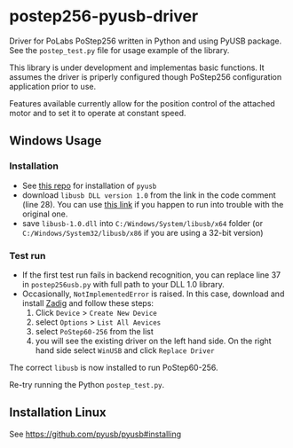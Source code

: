 # postep256-pyusb-driver
Driver for PoLabs PoStep256 written in Python and using PyUSB package. See the `postep_test.py` file for usage example of the library.

This library is under development and implementas basic functions. It assumes the driver is priperly configured though PoStep256 configuration application prior to use.

Features available currently allow for the position control of the attached motor and to set it to operate at constant speed.

## Windows Usage

### Installation
* See [this repo](https://github.com/pyusb/pyusb#installing) for installation of `pyusb`
* download `libusb DLL version 1.0` from the link in the code comment (line 28). You can use [this link](https://www.dll4free.com/libusb-1.0.dll.html) if you happen to run into trouble with the original one.
* save `libusb-1.0.dll` into `C:/Windows/System/libusb/x64` folder (or `C:/Windows/System32/libusb/x86` if you are using a 32-bit version)

### Test run
* If the first test run fails in backend recognition, you can replace line 37 in `postep256usb.py` with full path to your DLL 1.0 library.
* Occasionally, `NotImplementedError` is raised. In this case, download and install [Zadig](https://zadig.akeo.ie/) and follow these steps:
  1. Click `Device` > `Create New Device`
  2. select `Options` > `List All Aevices`
  3. select `PoStep60-256` from the list
  5. you will see the existing driver on the left hand side. On the right hand side select `WinUSB` and click `Replace Driver`
 
 The correct `libusb` is now installed to run PoStep60-256.
 
 Re-try running the Python `postep_test.py`.

## Installation Linux
See https://github.com/pyusb/pyusb#installing



